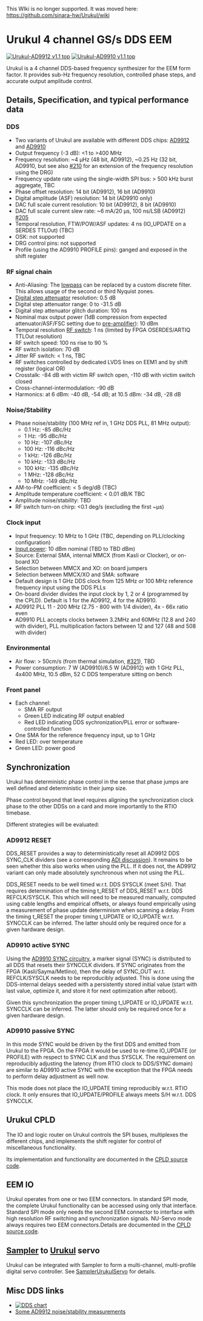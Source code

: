 This WIki is no longer supported. It was moved here: https://github.com/sinara-hw/Urukul/wiki

# Urukul 4 channel GS/s DDS EEM

[![Urukul-AD9912 v1.1 top](images/Urukul-AD9912_v1.1_top_small.jpg)](images/Urukul-AD9912_v1.1_top_small.jpg)
[![Urukul-AD9910 v1.1 top](images/Urukul-AD9910_v1.1_top_small.jpg)](images/Urukul-AD9910_v1.1_top_small.jpg)

Urukul is a 4 channel DDS-based frequency synthesizer for the EEM form factor.
It provides sub-Hz frequency resolution, controlled phase steps, and accurate
output amplitude control.

## Details, Specification, and typical performance data

### DDS
* Two variants of Urukul are available with different DDS chips:
  [AD9912](http://www.analog.com/media/en/technical-documentation/data-sheets/AD9912.pdf)
  and
  [AD9910](http://www.analog.com/media/en/technical-documentation/data-sheets/AD9910.pdf)
* Output frequency (-3 dB): <1 to >400 MHz
* Frequency resolution: ~4 µHz (48 bit, AD9912), ~0.25 Hz (32 bit, AD9910, but see also [#210](https://github.com/m-labs/sinara/issues/210) for an extension of the frequency resolution using the DRG)
* Frequency update rate using the single-width SPI bus: > 500 kHz burst
  aggregate, TBC
* Phase offset resolution: 14 bit (AD9912), 16 bit (AD9910)
* Digital amplitude (ASF) resolution: 14 bit (AD9910 only)
* DAC full scale current resolution: 10 bit (AD9912), 8 bit (AD9910)
* DAC full scale current slew rate: ~6 mA/20 µs, 100 ns/LSB (AD9912) [#205](https://github.com/m-labs/sinara/issues/205)
* Temporal resolution, FTW/POW/ASF updates: 4 ns (IO_UPDATE on a SERDES TTLOut) (TBC)
* OSK: not supported
* DRG control pins: not supported
* Profile (using the AD9910 PROFILE pins): ganged and exposed in the shift register

### RF signal chain
* Anti-Aliasing: The [lowpass](https://ww2.minicircuits.com/pdfs/LFCN-320.pdf)
  can be replaced by a custom discrete filter. This allows usage of the second
  or third Nyquist zones.
* [Digital step attenuator](http://www.analog.com/media/en/technical-documentation/data-sheets/hmc542b.pdf) resolution: 0.5 dB
* Digital step attenuator range: 0 to -31.5 dB
* Digital step attenuator glitch duration: 100 ns
* Nominal max output power (1dB compression from expected attenuator/ASF/FSC setting due to [pre-amplifier](https://www.minicircuits.com/pdfs/ERA-3+.pdf)): 10 dBm
* Temporal resolution [RF switch](http://www.analog.com/media/en/technical-documentation/data-sheets/hmc349alp4c.pdf): 1 ns (limited by FPGA OSERDES/ARTIQ TTLOut
  resolution)
* RF switch speed: 100 ns rise to 90 %
* RF switch isolation: 70 dB
* Jitter RF switch: < 1 ns, TBC
* RF switches controlled by dedicated LVDS lines on EEM1 and by shift register (logical OR)
* Crosstalk: -84 dB with victim RF switch open, -110 dB with victim switch
  closed
* Cross-channel-intermodulation: -90 dB
* Harmonics: at 6 dBm: -40 dB, -54 dB; at 10.5 dBm: -34 dB, -28 dB

### Noise/Stability
* Phase noise/stability (100 MHz ref in, 1 GHz DDS PLL, 81 MHz output):
  * 0.1 Hz: -85 dBc/Hz
  * 1 Hz: -95 dBc/Hz
  * 10 Hz: -107 dBc/Hz
  * 100 Hz: -116 dBc/Hz
  * 1 kHz: -126 dBc/Hz
  * 10 kHz: -133 dBc/Hz
  * 100 kHz: -135 dBc/Hz
  * 1 MHz: -128 dBc/Hz
  * 10 MHz: -149 dBc/Hz
* AM-to-PM coefficient: < 5 deg/dB (TBC)
* Amplitude temperature coefficient: < 0.01 dB/K TBC
* Amplitude noise/stability: TBD
* RF switch turn-on chirp: <0.1 deg/s (excluding the first ~µs)

### Clock input
* Input frequency: 10 MHz to 1 GHz (TBC, depending on PLL/clocking configuration)
* [Input power](https://www.silabs.com/documents/public/data-sheets/Si53312.pdf): 10 dBm nominal (TBD to TBD dBm)
* Source: External SMA, internal MMCX (from Kasli or Clocker), or on-board XO
* Selection between MMCX and XO: on board jumpers
* Selection between MMCX/XO and SMA: software
* Default design is 1 GHz DDS clock from 125 MHz or 100 MHz reference frequency input using the DDS PLLs
* On-board divider divides the input clock by 1, 2 or 4 (programmed by the CPLD). Default is 1 for the AD9912, 4 for the AD9910.
* AD9912 PLL 11 - 200 MHz (2.75 - 800 with 1/4 divider), 4x - 66x ratio even
* AD9910 PLL accepts clocks between 3.2MHz and 60MHz (12.8 and 240 with divider), PLL multiplication factors between 12 and 127 (48 and 508 with divider)

### Environmental
* Air flow: > 50cm/s (from thermal simulation,
  [#321](https://github.com/m-labs/sinara/issues/321#issuecomment-331705477)), TBD
* Power consumption: 7 W (AD9910)/6.5 W (AD9912) with 1 GHz PLL, 4x400 MHz, 10.5 dBm, 52 C DDS temperature sitting on bench

### Front panel

* Each channel:
  * SMA RF output
  * Green LED indicating RF output enabled
  * Red LED indicating DDS sychronization/PLL error or software-controlled
    function
* One SMA for the reference frequency input, up to 1 GHz
* Red LED: over temperature
* Green LED: power good

## Synchronization

Urukul has deterministic phase control in the sense that phase jumps are well
defined and deterministic in their jump size.

Phase control beyond that level requires aligning the synchronization clock
phase to the other DDSs on a card and more importantly to the RTIO timebase.

Different strategies will be evaluated:

### AD9912 RESET

DDS_RESET provides a way to deterministically reset all AD9912 DDS SYNC_CLK
dividers (see a corresponding [ADI
discussion](https://ez.analog.com/docs/DOC-14472)). It remains to be seen
whether this also works when using the PLL. If it does not, the AD9912 variant
can only made absolutely synchronous when not using the PLL.

DDS_RESET needs to be well timed w.r.t. DDS SYSCLK (meet S/H). That requires
determination of the timing t_RESET of DDS_RESET w.r.t. DDS
REFCLK/SYSCLK. This which will need to be measured manually, computed using
cable lengths and empirical offsets, or always found empirically using a
measurement of phase update determinism when scanning a delay.
From the timing t_RESET the proper timing t_UPDATE or IO_UPDATE w.r.t. SYNCCLK
can be inferred.
The latter should only be required once for a given hardware
design.

### AD9910 active SYNC

Using the [AD9910 SYNC
circuitry](http://www.analog.com/media/en/technical-documentation/data-sheets/AD9910.pdf#page=47),
a marker signal (SYNC) is distributed to all DDS that resets their SYNCCLK
dividers. If SYNC originates from the FPGA (Kasli/Sayma/Metlino), then the
delay of SYNC_OUT w.r.t. REFCLK/SYSCLK needs to be reproducibly adjusted. This
is done using the DDS-internal delays seeded with a persistently stored initial
value (start with last value, optimize it, and store it for next optimization
after reboot).

Given this synchronization the proper timing t_UPDATE or IO_UPDATE w.r.t. SYNCCLK
can be inferred. The latter should only be required once for a given hardware
design.

### AD9910 passive SYNC

In this mode SYNC would be driven by the first DDS and emitted from Urukul to
the FPGA. On the FPGA it would be used to re-time IO_UPDATE (or PROFILE) with
respect to SYNC CLK and thus SYSCLK. The requirement on reproducibly adjusting
the latency (from RTIO clock to DDS/SYNC domain) are similar to AD9910 active
SYNC with the exception that the FPGA needs to perform delay adjustment as well
now.

This mode does not place the IO_UPDATE timing reproducibly w.r.t. RTIO
clock. It only ensures that IO_UPDATE/PROFILE always meets S/H w.r.t. DDS
SYNCCLK.

## Urukul CPLD

The IO and logic router on Urukul controls the SPI buses, multiplexes the
different chips, and implements the shift register for control of miscellaneous
functionality.

Its implementation and functionality are documented in the [CPLD source code](https://github.com/m-labs/urukul/blob/master/urukul.py).

## EEM IO

Urukul operates from one or two EEM connectors. In standard SPI mode, the complete Urukul functionality can be accessed using only that interface. Standard SPI mode only needs the second EEM connector to interface with high resolution RF switching and synchronization signals. NU-Servo mode always requires two EEM connectors.Details are documented in the [CPLD source code](https://github.com/m-labs/urukul/blob/master/urukul.py).

## [Sampler](Sampler) to [Urukul](Urukul) servo

Urukul can be integrated with Sampler to form a multi-channel, multi-profile
digital servo controller.
See [SamplerUrukulServo](https://github.com/m-labs/nu-servo) for details.

## Misc DDS links

* [![DDS chart](https://ez.analog.com/servlet/JiveServlet/showImage/102-2891-11-23504/Features+Chart+5.5.png)](https://ez.analog.com/servlet/JiveServlet/showImage/102-2891-11-23504/Features+Chart+5.5.png)
* [Some AD9912 noise/stability measurements](http://www.rubiola.org/pdf-slides/2012C-IFCS-DDS.pdf)
